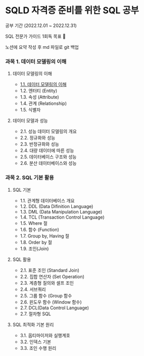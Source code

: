 # SQLD 자격증 준비를 위한 SQL 공부

공부 기간 (2022.12.01 ~ 2022.12.31)

SQL 전문가 가이드 1회독 목표 👀

노션에 요약 작성 후 md 파일로 git 백업

### 과목 1. 데이터 모델링의 이해

1. 데이터 모델링의 이해
   - [1.1. 데이터 모델링의 이해](https://www.notion.so/00094c06883349d7ad819e41512434cb)
   - 1.2. 엔터티 (Entity)
   - 1.3. 속성 (Attribute)
   - 1.4. 관계 (Relationship)
   - 1.5. 식별자
   
2. 데이터 모델과 성능
   - 2.1. 성능 데이터 모델링의 개요
   - 2.2. 정규화와 성능
   - 2.3. 반정규화와 성능
   - 2.4. 대량 데이터에 따른 성능
   - 2.5. 데이터베이스 구조와 성능
   - 2.6. 분산 데이터베이스와 성능

### 과목 2. SQL 기본 활용

1. SQL 기본
   - 1.1. 관계형 데이터베이스 개요
   - 1.2. DDL (Data Difinition Language)
   - 1.3. DML (Data Manipulation Language)
   - 1.4. TCL (Transaction Control Language)
   - 1.5. Where 절
   - 1.6. 함수 (Function)
   - 1.7. Group by, Having 절
   - 1.8. Order by 절
   - 1.9. 조인(Join)

2. SQL 활용
   - 2.1. 표준 조인 (Standard Join)
   - 2.2. 집합 연산자 (Set Operation)
   - 2.3. 계층형 질의와 셀프 조인
   - 2.4. 서브쿼리
   - 2.5. 그룹 함수 (Group 함수
   - 2.6. 윈도우 함수 (Window 함수)
   - 2.7. DCL(Data Control Language)
   - 2.7. 절차형 SQL

3. SQL 최적화 기본 원리
   - 3.1. 옵티마이저와 실행계호
   - 3.2. 인덱스 기본
   - 3.3. 조인 수행 원리

